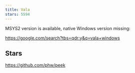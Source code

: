 ```yaml
---
title: Vala
stars: 5594
---
```


MSYS2 version is available, native Windows version missing:

<https://google.com/search?tbs=qdr:y&q=vala+windows>

## Stars

<https://github.com/phw/peek>
